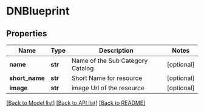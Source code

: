 # DNBlueprint

## Properties
Name | Type | Description | Notes
------------ | ------------- | ------------- | -------------
**name** | **str** | Name of the Sub Category Catalog | [optional] 
**short_name** | **str** | Short Name for resource | [optional] 
**image** | **str** | image Url of the resource | [optional] 

[[Back to Model list]](../README.md#documentation-for-models) [[Back to API list]](../README.md#documentation-for-api-endpoints) [[Back to README]](../README.md)


